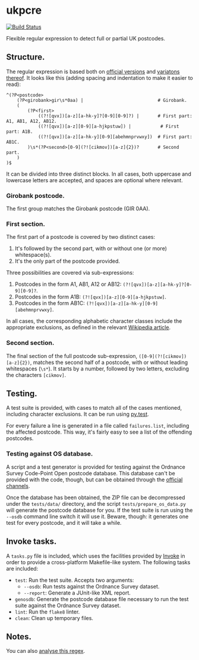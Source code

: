 # ukpcre
[![Build Status](https://travis-ci.org/bolsote/ukpcre.svg?branch=master)](https://travis-ci.org/bolsote/ukpcre)

Flexible regular expression to detect full or partial UK postcodes.


## Structure.
The regular expression is based both on [official versions](https://www.gov.uk/government/uploads/system/uploads/attachment_data/file/413338/Bulk_Data_Transfer_-_additional_validation_valid_from_March_2015.pdf) and [variatons thereof](http://stackoverflow.com/q/164979/). It looks like this (adding spacing and indentation to make it easier to read):

```
^(?P<postcode>
	(?P<girobank>gir\s*0aa) |                            # Girobank.
	(
		(?P<first>
			((?![qvx])[a-z][a-hk-y]?[0-9][0-9]?) |       # First part: A1, AB1, A12, AB12.
			((?![qvx])[a-z][0-9][a-hjkpstuw]) |           # First part: A1B.
			((?![qvx])[a-z][a-hk-y][0-9][abehmnprvwxy])  # First part: AB1C.
		)\s*(?P<second>[0-9](?![cikmov])[a-z]{2})?       # Second part.
	)
)$
```

It can be divided into three distinct blocks. In all cases, both uppercase and lowercase letters are accepted, and spaces are optional where relevant.

### Girobank postcode.
The first group matches the Girobank postcode (GIR 0AA).

### First section.
The first part of a postcode is covered by two distinct cases:

1. It's followed by the second part, with or without one (or more) whitespace(s).
2. It's the only part of the postcode provided.

Three possibilities are covered via sub-expressions:

1. Postcodes in the form A1, AB1, A12 or AB12: `(?![qvx])[a-z][a-hk-y]?[0-9][0-9]?`.
2. Postcodes in the form A1B: `(?![qvx])[a-z][0-9][a-hjkpstuw]`.
3. Postcodes in the form AB1C: `(?![qvx])[a-z][a-hk-y][0-9][abehmnprvwxy]`.

In all cases, the corresponding alphabetic character classes include the appropriate exclusions, as defined in the relevant [Wikipedia article](https://en.wikipedia.org/wiki/Postcodes_in_the_United_Kingdom#Validation).

### Second section.
The final section of the full postcode sub-expression, `([0-9](?![cikmov])[a-z]{2})`, matches the second half of a postcode, with or without leading whitespaces (`\s*`). It starts by a number, followed by two letters, excluding the characters `[cikmov]`.


## Testing.
A test suite is provided, with cases to match all of the cases mentioned, including character exclusions. It can be run using [py.test](http://pytest.org).

For every failure a line is generated in a file called `failures.list`, including the affected postcode. This way, it's fairly easy to see a list of the offending postcodes.

### Testing against OS database.
A script and a test generator is provided for testing against the Ordnance Survey Code-Point Open postcode database. This database can't be provided with the code, though, but can be obtained through the [official channels](https://www.ordnancesurvey.co.uk/opendatadownload/products.html).

Once the database has been obtained, the ZIP file can be decompressed under the `tests/data/` directory, and the script `tests/prepare_os_data.py` will generate the postcode database for you. If the test suite is run using the `--osdb` command line switch it will use it. Beware, though: it generates one test for every postcode, and it will take a while.


## Invoke tasks.
A `tasks.py` file is included, which uses the facilities provided by [Invoke](http://www.pyinvoke.org/) in order to provide a cross-platform Makefile-like system. The following tasks are included:

* `test`: Run the test suite. Accepts two arguments:
  * `--osdb`: Run tests against the Ordnance Survey dataset.
  * `--report`: Generate a JUnit-like XML report.
* `genosdb`: Generate the postcode database file necessary to run the test suite against the Ordnance Survey dataset.
* `lint`: Run the `flake8` linter.
* `clean`: Clean up temporary files.


## Notes.
You can also [analyse this regex](https://regex101.com/r/yD1lU1/).
